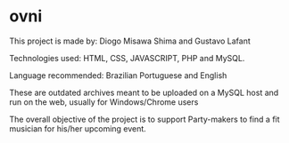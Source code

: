 # ovni
This project is made by:
Diogo Misawa Shima and Gustavo Lafant 

Technologies used:
HTML, 
CSS, 
JAVASCRIPT, 
PHP
and MySQL.

Language recommended: 
Brazilian Portuguese and English

These are outdated archives meant to be uploaded on a MySQL host and run on the web, usually for Windows/Chrome users

The overall objective of the project is to support Party-makers to find a fit musician for his/her upcoming event.
